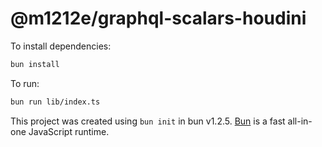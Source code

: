 # @m1212e/graphql-scalars-houdini

To install dependencies:

```bash
bun install
```

To run:

```bash
bun run lib/index.ts
```

This project was created using `bun init` in bun v1.2.5. [Bun](https://bun.sh) is a fast all-in-one JavaScript runtime.
